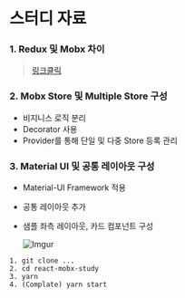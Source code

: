 # 스터디 자료

### 1. Redux 및 Mobx 차이
>[링크클릭](http://woowabros.github.io/experience/2019/01/02/kimcj-react-mobx.html)

### 2. Mobx Store 및 Multiple Store 구성
- 비지니스 로직 분리
- Decorator 사용
- Provider를 통해 단일 및 다중 Store 등록 관리

### 3. Material UI 및 공통 레이아웃 구성
- Material-UI Framework 적용
- 공통 레이아웃 추가
- 샘플 좌측 레이아웃, 카드 컴포넌트 구성
  
  ![Imgur](https://i.imgur.com/SPJG83f.png)

```
1. git clone ...
2. cd react-mobx-study
3. yarn
4. (Complate) yarn start
```
